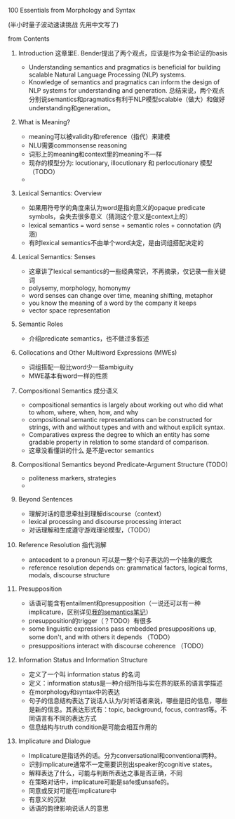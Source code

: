 100 Essentials from Morphology and Syntax

(半小时量子波动速读挑战 先用中文写了)

from Contents

1. Introduction
	这章里E. Bender提出了两个观点，应该是作为全书论证的basis
	- Understanding semantics and pragmatics is beneficial for building scalable Natural Language Processing (NLP) systems.
	- Knowledge of semantics and pragmatics can inform the design of NLP systems for understanding and generation.
	总结来说，两个观点分别说semantics和pragmatics有利于NLP模型scalable（做大）和做好understanding和generation。	
2. What is Meaning?
	 - meaning可以被validity和reference（指代）来建模
	 - NLU需要commonsense reasoning
	 - 词形上的meaning和context里的meaning不一样
	 - 现存的模型分为: locutionary, illocutionary 和 perlocutionary 模型（TODO）
	 - 
3. Lexical Semantics: Overview
	- 如果用符号学的角度来认为word是指向意义的opaque predicate symbols，会失去很多意义（猜测这个意义是context上的）
	- lexical semantics = word sense + semantic roles + connotation (内涵)
	- 有时lexical semantics不由单个word决定，是由词组搭配决定的
4. Lexical Semantics: Senses
	- 这章讲了lexical semantics的一些经典常识，不再摘录，仅记录一些关键词
	- polysemy, morphology, homonymy
	- word senses can change over time, meaning shifting, metaphor
	- you know the meaning of a word by the company it keeps
	- vector space representation
	
5. Semantic Roles
	- 介绍predicate semantics，也不做过多叙述

6. Collocations and Other Multiword Expressions (MWEs)
	- 词组搭配一般比word少一些ambiguity
	- MWE基本有word一样的性质

7. Compositional Semantics 成分语义
	- compositional semantics is largely about working out who did what to whom, where, when, how, and why
	- compositional semantic representations can be constructed for strings, with and without types and with and without explicit syntax.
	- Comparatives express the degree to which an entity has some gradable property in relation to some standard of comparison.
	- 这章没看懂讲的什么 是不是vector semantics

8. Compositional Semantics beyond Predicate-Argument Structure (TODO)
	- politeness markers, strategies
	- 

9. Beyond Sentences
	- 理解对话的意思牵扯到理解discourse（context）
	- lexical processing and discourse processing interact
	- 对话理解和生成遵守游戏理论模型，（TODO）

10. Reference Resolution 指代消解
	- antecedent to a pronoun 可以是一整个句子表达的一个抽象的概念
	- reference resolution depends on: grammatical factors, logical forms, modals, discourse structure

12. Presupposition
	- 话语可能含有entailment和presupposition（一说还可以有一种implicature，区别详见[我的semantics笔记](https://ruoxining.github.io/OBvault/Linguistics_Notes/Semantics/Definition%20Clearification/#implicature)）
	- presupposition的trigger（？TODO）有很多
	- some linguistic expressions pass embedded presuppositions up, some don't, and with others it depends （TODO）
	- presuppositions interact with discourse coherence （TODO）
	
12. Information Status and Information Structure 
	- 定义了一个叫 information status 的名词
	- 定义：information status是一种介绍所指与实在界的联系的语言学描述
	- 在morphology和syntax中的表达
	- 句子的信息结构表达了说话人认为/对听话者来说，哪些是旧的信息，哪些是新的信息。其表达形式有：topic, background, focus, contrast等。不同语言有不同的表达方式
	- 信息结构与truth condition是可能会相互作用的

13. Implicature and Dialogue
	- Implicature是指话外的话。分为conversational和conventional两种。
	- 识别implicature通常不一定需要识别出speaker的cognitive states。
	- 解释表达了什么，可能与判断所表达之事是否正确，不同
	- 在策略对话中，implicature可能是safe或unsafe的。
	- 同意或反对可能在implicature中
	- 有意义的沉默
	- 话语的韵律影响说话人的意思